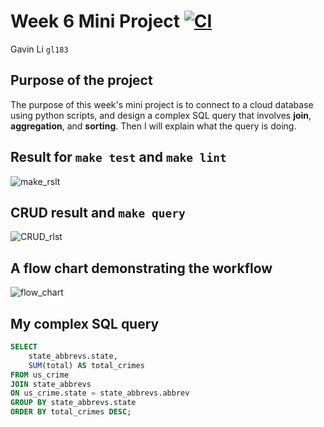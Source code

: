 # Week 6 Mini Project [![CI](https://github.com/nogibjj/Gavin_Li_Week6_Mini_Project/actions/workflows/cicd.yml/badge.svg)](https://github.com/nogibjj/Gavin_Li_Week6_Mini_Project/actions/workflows/cicd.yml)

Gavin Li `gl183`

## Purpose of the project

The purpose of this week's mini project is to connect to a cloud database using python scripts, and design a complex SQL query that involves __join__, __aggregation__, and __sorting__. Then I will explain what the query is doing.

## Result for `make test` and `make lint`

![make_rslt](./resources/make_test_lint.png)

## CRUD result and `make query`
![CRUD_rlst](./resources/CRUD_rslt.png)

## A flow chart demonstrating the workflow
![flow_chart](./resources/flow_chart.png)

## My complex SQL query

```sql
SELECT
    state_abbrevs.state,
    SUM(total) AS total_crimes
FROM us_crime
JOIN state_abbrevs
ON us_crime.state = state_abbrevs.abbrev
GROUP BY state_abbrevs.state
ORDER BY total_crimes DESC;
```